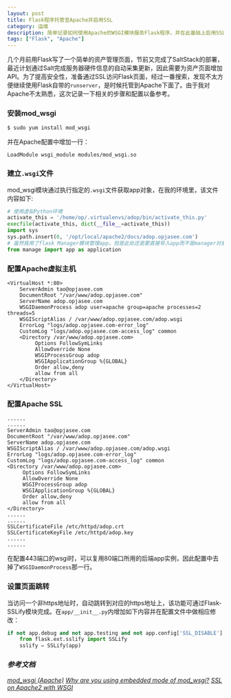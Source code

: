```yaml
---
layout: post
title: Flask程序托管至Apache并启用SSL
category: 运维
description: 简单记录如何使用Apache的WSGI模块服务Flask程序，并在此基础上启用SSL。
tags: ["Flask", "Apache"]
---
```


几个月前用Flask写了一个简单的资产管理页面，节前又完成了SaltStack的部署，最近计划通过Salt完成服务器硬件信息的自动采集更新，因此需要为资产页面增加API。为了提高安全性，准备通过SSL访问Flask页面，经过一番搜索，发现不太方便继续使用Flask自带的`runserver`，是时候托管到Apache下面了。由于我对Apache不太熟悉，这次记录一下相关的步骤和配置以备参考。

### 安装mod_wsgi

```sh
$ sudo yum install mod_wsgi
```

并在Apache配置中增加一行：

```text
LoadModule wsgi_module modules/mod_wsgi.so
```

### 建立`.wsgi`文件

mod_wsgi模块通过执行指定的`.wsgi`文件获取app对象，在我的环境里，该文件内容如下:

```py
# 使用虚拟Python环境
activate_this = '/home/op/.virtualenvs/adop/bin/activate_this.py'
execfile(activate_this, dict(__file__=activate_this))
import sys
sys.path.insert(0, '/opt/local/apache2/docs/adop.opjasee.com')
# 虽然我用了flask Manager模块管理app，但是此处还是要直接导入app而不是manager对象
from manage import app as application
```

### 配置Apache虚拟主机

```text
<VirtualHost *:80>
    ServerAdmin tao@opjasee.com
    DocumentRoot "/var/www/adop.opjasee.com"
    ServerName adop.opjasee.com
    WSGIDaemonProcess adop user=apache group=apache processes=2 threads=5
    WSGIScriptAlias / /var/www/adop.opjasee.com/adop.wsgi 
    ErrorLog "logs/adop.opjasee.com-error_log"
    CustomLog "logs/adop.opjasee.com-access_log" common
    <Directory /var/www/adop.opjasee.com>
         Options FollowSymLinks
         AllowOverride None
         WSGIProcessGroup adop
         WSGIApplicationGroup %{GLOBAL}
         Order allow,deny
         allow from all
    </Directory>
</VirtualHost>
```

### 配置Apache SSL

```text
......
......
ServerAdmin tao@opjasee.com
DocumentRoot "/var/www/adop.opjasee.com"
ServerName adop.opjasee.com
WSGIScriptAlias / /var/www/adop.opjasee.com/adop.wsgi               
ErrorLog "logs/adop.opjasee.com-error_log"
CustomLog "logs/adop.opjasee.com-access_log" common
<Directory /var/www/adop.opjasee.com>
     Options FollowSymLinks
     AllowOverride None
     WSGIProcessGroup adop
     WSGIApplicationGroup %{GLOBAL}
     Order allow,deny
     allow from all
</Directory>
......
......
SSLCertificateFile /etc/httpd/adop.crt
SSLCertificateKeyFile /etc/httpd/adop.key
......
......
```

在配置443端口的wsgi时，可以复用80端口所用的后端app实例，因此配置中去掉了`WSGIDaemonProcess`那一行。

### 设置页面跳转

当访问一个非https地址时，自动跳转到对应的https地址上，该功能可通过Flask-SSLify模块完成。在`app/__init__.py`内增加如下内容并在配置文件中做相应修改：

```py
if not app.debug and not app.testing and not app.config['SSL_DISABLE']:
    from flask.ext.sslify import SSLify
    sslify = SSLify(app)
```


### *参考文档*
*[mod_wsgi (Apache)](http://flask.pocoo.org/docs/0.10/deploying/mod_wsgi/)*
*[Why are you using embedded mode of mod_wsgi?](http://blog.dscpl.com.au/2012/10/why-are-you-using-embedded-mode-of.html)*
*[SSL on Apache2 with WSGI](http://stackoverflow.com/questions/4893432/ssl-on-apache2-with-wsgi)*
